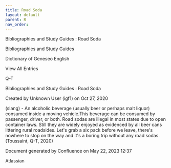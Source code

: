 ```yaml
---
title: Road Soda
layout: default
parent: R
nav_order:
---
```


Bibliographies and Study Guides : Road Soda

Bibliographies and Study Guides

Dictionary of Geneseo English

View All Entries

Q-T

Bibliographies and Study Guides : Road Soda

Created by  Unknown User (igf1) on Oct 27, 2020

(slang) - An alcoholic beverage (usually beer or perhaps malt liquor) consumed inside a moving vehicle.This beverage can be consumed by passenger, driver, or both. Road sodas are illegal in most states due to open container laws. Still they are widely enjoyed as evidenced by all beer cans littering rural roadsides. Let's grab a six pack before we leave, there's nowhere to stop on the way and it's a boring trip without any road sodas.(Toussaint, Q-T, 2020)

Document generated by Confluence on May 22, 2023 12:37

Atlassian
